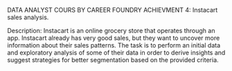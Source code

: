 DATA ANALYST COURS BY CAREER FOUNDRY 
ACHIEVMENT 4: Instacart sales analysis. 

Description:
Instacart is an online grocery store that operates through an app. Instacart already has very good sales, but they want to uncover more information about their sales patterns. 
The task is to perform an initial data and exploratory analysis of some of their data in order to derive insights and suggest strategies for better segmentation based on the provided criteria.
